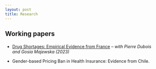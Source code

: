 ```yaml
---
layout: post
title: Research
---
```



<h2><p class="message">
 Working papers
</p> </h2>
<ul>
 <p>
  <li>   <a href="https://www.tse-fr.eu/fr/publications/drug-shortages-empirical-evidence-france">Drug Shortages: Empirical Evidence from France</a> – <em>with Pierre Dubois and Gosia Majewska (2023)</em></li>
  </p>
 <p>
  <li> Gender-based Pricing Ban in Health Insurance: Evidence from Chile. <em></em></li>
 </p>
</ul>


